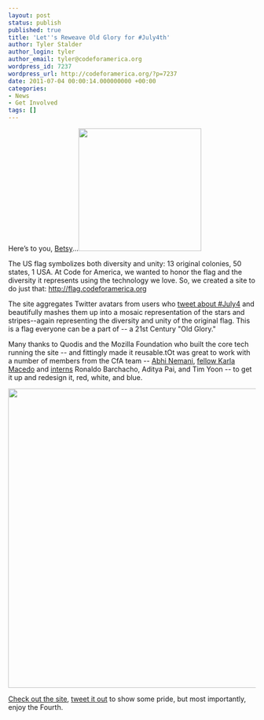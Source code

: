 ```yaml
---
layout: post
status: publish
published: true
title: 'Let''s Reweave Old Glory for #July4th'
author: Tyler Stalder
author_login: tyler
author_email: tyler@codeforamerica.org
wordpress_id: 7237
wordpress_url: http://codeforamerica.org/?p=7237
date: 2011-07-04 00:00:14.000000000 +00:00
categories:
- News
- Get Involved
tags: []
---
```

Here’s to you, <a href="http://en.wikipedia.org/wiki/Betsy_Ross">Betsy</a>...<a href="http://flag.codeforamerica.org"><img src="http://codeforamerica.org/wp-content/uploads/2011/07/flag-thumb.png" alt="" title="flag-thumb" width="250" class="alignright size-full wp-image-7238" /></a>

The US flag symbolizes both diversity and unity: 13 original colonies, 50 states, 1 USA. At Code for America, we wanted to honor the flag and the diversity it represents using the technology we love. So, we created a site to do just that: <a href="http://flag.codeforamerica.org">http://flag.codeforamerica.org</a>

The site aggregates Twitter avatars from users who <a href="http://twitter.com/share?url=http://flag.codeforamerica.org&related=codeforamerica&text=Show+your+tweets+and+stripes+on+the+%40codeforamerica+%23july4th+flag%21">tweet about #July4</a> and beautifully mashes them up into a mosaic representation of the stars and stripes--again representing the diversity and unity of the original flag. This is a flag everyone can be a part of -- a 21st Century "Old Glory." 

Many thanks to Quodis and the Mozilla Foundation who built the core tech running the site -- and fittingly made it reusable.tOt was great to work with a number of members from the CfA team -- <a href="http://codeforamerica.org/author/abhi">Abhi Nemani</a>, <a href="http://codeforamerica.org/author/karla">fellow Karla Macedo</a> and <a href="http://codeforamerica.org/2011-cfa-summer-interns/">interns</a> Ronaldo Barchacho, Aditya Pai, and Tim Yoon -- to get it up and redesign it, red, white, and blue.

<a href="http://flag.codeforamerica.org"><img src="http://codeforamerica.org/wp-content/uploads/2011/07/flag-site-shadow1.png" alt="" title="flag-site-shadow" width="610" class="aligncenter size-full wp-image-7247" /></a>

<a href="http://flag.codeforamerica.org">Check out the site</a>, <a href="http://twitter.com/share?url=http://flag.codeforamerica.org&related=codeforamerica&text=Show+your+tweets+and+stripes+on+the+%40codeforamerica+%23july4th+flag%21">tweet it out</a> to show some pride, but most importantly, enjoy the Fourth.
